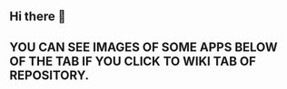 

<!--
**husoaltunel/husoaltunel** is a ✨ _special_ ✨ repository because its `README.md` (this file) appears on your GitHub profile.

Here are some ideas to get you started:

- 🔭 I’m currently working on ...
- 🌱 I’m currently learning ...
- 👯 I’m looking to collaborate on ...
- 🤔 I’m looking for help with ...
- 💬 Ask me about ...
- 📫 How to reach me: ...
- 😄 Pronouns: ...
- ⚡ Fun fact: ...
-->                                       

<html>
<h2>Hi there 👋</h2>
    <div class="container">
            <h2>  YOU CAN SEE IMAGES OF SOME APPS BELOW OF THE TAB IF YOU CLICK TO WIKI TAB OF REPOSITORY.</h2>
    </div>
</html>
